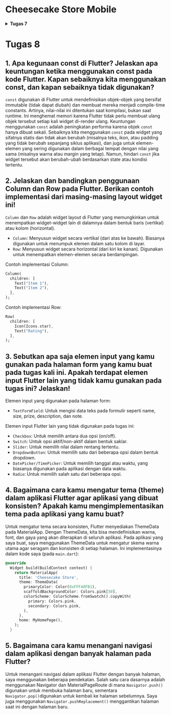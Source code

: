 # Cheesecake Store Mobile

<details>
<summary><b>Tugas 7</b></summary>

# Tugas 7
## 1. Jelaskan apa yang dimaksud dengan stateless widget dan stateful widget, dan jelaskan perbedaan dari keduanya.
Stateless Widget adalah widget yang tampilannya tetap dan tidak berubah selama aplikasi berjalan karena tidak memiliki state (keadaan) yang bisa berubah. Sebaliknya, Stateful Widget adalah widget yang memiliki state internal yang dapat berubah-ubah, sehingga bisa memperbarui tampilan saat ada perubahan data. Jadi, perbedaannya terletak pada kemampuan Stateful Widget untuk merespons perubahan dan memperbarui UI, sedangkan Stateless Widget tidak bisa melakukan itu.

## 2. Sebutkan widget apa saja yang kamu gunakan pada proyek ini dan jelaskan fungsinya.
Dalam kode saya, saya menggunakan beberapa widget:
1. Scaffold: Menyediakan struktur dasar aplikasi dengan AppBar dan body.
2. AppBar: Menampilkan bar di bagian atas aplikasi yang berisi judul.
3. Padding: Memberikan jarak di sekitar widget anaknya.
4. Column: Menyusun widget secara vertikal.
5. Row: Menyusun widget secara horizontal.
6. Card: Menampilkan kotak dengan sudut melengkung dan bayangan, digunakan dalam InfoCard.
7. Container: Membungkus widget lain dan memungkinkan pengaturan ukuran, padding, dan dekorasi.
8. Text: Menampilkan teks di layar.
9. SizedBox: Memberikan jarak vertikal antara widget.
10. Center: Menempatkan widget di tengah parent-nya.
11. GridView.count: Menampilkan widget dalam bentuk grid dengan jumlah kolom tertentu.
12. Material: Menyediakan efek material seperti bayangan dan warna latar belakang.
13. InkWell: Menangani interaksi sentuhan pada widget dan memberikan efek ripple.
14. Icon: Menampilkan ikon.
15. SnackBar: Menampilkan pesan sementara di bagian bawah layar.

## 3. Apa fungsi dari setState()? Jelaskan variabel apa saja yang dapat terdampak dengan fungsi tersebut.
Fungsi `setState()` digunakan dalam Stateful Widget untuk memberi tahu Flutter bahwa ada perubahan pada state internal widget, sehingga framework perlu membangun ulang UI dengan data terbaru. Variabel yang terpengaruh adalah semua variabel state yang didefinisikan dalam kelas State. Dalam kode saya, karena menggunakan StatelessWidget, fungsi `setState()` tidak digunakan karena tidak ada state yang berubah.

## 4. Jelaskan perbedaan antara const dengan final.
Perbedaan antara `const` dan `final`:
* `const`: Digunakan untuk mendefinisikan nilai konstan pada waktu kompilasi (compile-time constant). Nilainya harus sudah diketahui sebelum program berjalan dan bersifat immutable.
* `final`: Digunakan untuk variabel yang nilainya ditetapkan sekali dan tidak dapat diubah setelahnya. Nilainya dapat ditentukan saat runtime, bukan hanya pada waktu kompilasi.

## 5. Jelaskan bagaimana cara kamu mengimplementasikan checklist-checklist di atas.
1. Saya membuat proyek flutter bernama cheesecake-store-mobile, karena saya memilih untuk menggunakan vscode, dan saya sudah menginstall semua extension yang dibutuhkan, saya membuat proyek flutter ini dengan menekan `command + shift + p`.
2. Lalu saya merapikan kode dengan memindahkan beberapa potongan kode ke dalam `menu.dart` yang saya buat.
3. Untuk membuat tiga tombol sederhana dengan ikon dan teks untuk: **Lihat Daftar Produk**, **Tambah Produk**, dan **Logout**, saya mengimplementasikan menggunakan kelas `ItemHomepage` yang mendefinisikan nama, ikon, dan warna tombol. Objek-objek ini dimasukkan ke dalam list `items`:

     ```dart
     final List<ItemHomepage> items = [
       ItemHomepage("Lihat Daftar Produk", Icons.shopping_cart, Colors.pink[300]!, "Kamu telah menekan tombol Lihat Daftar Produk"),
       ItemHomepage("Tambah Produk", Icons.add, Colors.pink[200]!, "Kamu telah menekan tombol Tambah Produk"),
       ItemHomepage("Logout", Icons.logout, Colors.pink[100]!, "Kamu telah menekan tombol Logout"),
     ];
     ```
4. Untuk mengimplementasikan warna-warna yang berbeda untuk setiap tombol, setiap item dalam list `items` memiliki properti `color` yang digunakan untuk mengatur warna latar belakang di `ItemCard`. Warna ini diatur menggunakan widget `Material`:
     ```dart
     return Material(
       color: item.color, // Warna diambil dari properti color
       borderRadius: BorderRadius.circular(12),
       child: InkWell(
         // Aksi untuk interaksi
       ),
     );
     ```
5. Untuk memunculkan snackbar dengan tulisan tertentu ketika tombol ditekan, di dalam `ItemCard`, Saya memakain `InkWell` untuk menangani aksi ketika tombol ditekan. Ketika tombol ditekan, `ScaffoldMessenger` digunakan untuk menampilkan `Snackbar` dengan pesan yang menyesuaikan nama tombol:

     ```dart
     onTap: () {
       ScaffoldMessenger.of(context)
         ..hideCurrentSnackBar()
         ..showSnackBar(
           SnackBar(content: Text("Kamu telah menekan tombol ${item.name}")),
         );
     },
     ```
</details>

# Tugas 8
## 1. Apa kegunaan const di Flutter? Jelaskan apa keuntungan ketika menggunakan const pada kode Flutter. Kapan sebaiknya kita menggunakan const, dan kapan sebaiknya tidak digunakan?
`const` digunakan di Flutter untuk mendefinisikan objek-objek yang bersifat immutable (tidak dapat diubah) dan membuat mereka menjadi compile-time constants. Artinya, nilai-nilai ini ditentukan saat kompilasi, bukan saat runtime. Ini menghemat memori karena Flutter tidak perlu membuat ulang objek tersebut setiap kali widget di-render ulang. Keuntungan menggunakan `const` adalah peningkatan performa karena objek `const` hanya dibuat sekali. Sebaiknya kita menggunakan `const` pada widget yang sifatnya statis dan tidak akan berubah (misalnya teks, ikon, atau padding yang tidak berubah sepanjang siklus aplikasi), dan juga untuk elemen-elemen yang sering digunakan dalam berbagai tempat dengan nilai yang sama (misalnya warna atau margin yang tetap). Namun, hindari `const` jika widget tersebut akan berubah-ubah berdasarkan state atau kondisi tertentu.

## 2. Jelaskan dan bandingkan penggunaan Column dan Row pada Flutter. Berikan contoh implementasi dari masing-masing layout widget ini!
`Column` dan `Row` adalah widget layout di Flutter yang memungkinkan untuk menempatkan widget-widget lain di dalamnya dalam bentuk baris (vertikal) atau kolom (horizontal).
* `Column`: Menyusun widget secara vertikal (dari atas ke bawah). Biasanya digunakan untuk menumpuk elemen dalam satu kolom di layar.
* `Row`: Menyusun widget secara horizontal (dari kiri ke kanan). Digunakan untuk menempatkan elemen-elemen secara berdampingan.

Contoh implementasi Column:
```dart
Column(
  children: [
    Text("Item 1"),
    Text("Item 2"),
  ],
);
```
Contoh implementasi Row:
```dart
Row(
  children: [
    Icon(Icons.star),
    Text("Rating"),
  ],
);
```

## 3. Sebutkan apa saja elemen input yang kamu gunakan pada halaman form yang kamu buat pada tugas kali ini. Apakah terdapat elemen input Flutter lain yang tidak kamu gunakan pada tugas ini? Jelaskan!
Elemen input yang digunakan pada halaman form:
* `TextFormField`: Untuk mengisi data teks pada formulir seperti name, size, prize, description, dan note.

Elemen input Flutter lain yang tidak digunakan pada tugas ini:
* `Checkbox`: Untuk memilih antara dua opsi (on/off).
* `Switch`: Untuk opsi aktif/non-aktif dalam bentuk saklar.
* `Slider`: Untuk memilih nilai dalam rentang tertentu.
* `DropdownButton`: Untuk memilih satu dari beberapa opsi dalam bentuk dropdown.
* `DatePicker/TimePicker`: Untuk memilih tanggal atau waktu, yang biasanya digunakan pada aplikasi dengan data waktu.
* `Radio`: Untuk memilih salah satu dari beberapa opsi.

## 4. Bagaimana cara kamu mengatur tema (theme) dalam aplikasi Flutter agar aplikasi yang dibuat konsisten? Apakah kamu mengimplementasikan tema pada aplikasi yang kamu buat?
Untuk mengatur tema secara konsisten, Flutter menyediakan ThemeData pada MaterialApp. Dengan ThemeData, kita bisa mendefinisikan warna, font, dan gaya yang akan diterapkan di seluruh aplikasi. Pada aplikasi yang saya buat, saya menggunakan ThemeData untuk mengatur skema warna utama agar seragam dan konsisten di setiap halaman. Ini implementasinya dalam kode saya (pada `main.dart`):

```dart
@override
  Widget build(BuildContext context) {
    return MaterialApp(
      title: 'Cheesecake Store',
      theme: ThemeData(
        primaryColor: Color(0xFFF48FB1), 
        scaffoldBackgroundColor: Colors.pink[50],
        colorScheme: ColorScheme.fromSwatch().copyWith(
          primary: Colors.pink, 
          secondary: Colors.pink, 
        ),
      ),
      home: MyHomePage(),
    );
  }
```
## 5. Bagaimana cara kamu menangani navigasi dalam aplikasi dengan banyak halaman pada Flutter?
Untuk menangani navigasi dalam aplikasi Flutter dengan banyak halaman, saya menggunakan beberapa pendekatan. Salah satu cara dasarnya adalah menggunakan Navigator dan MaterialPageRoute di mana `Navigator.push()` digunakan untuk membuka halaman baru, sementara `Navigator.pop()`digunakan untuk kembali ke halaman sebelumnya. Saya juga menggunakan `Navigator.pushReplacement()` menggantikan halaman saat ini dengan halaman baru.